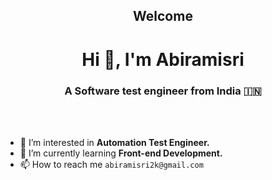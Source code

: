 <h2 align="center">Welcome</h2>
<h1 align="center">Hi 👋, I'm Abiramisri</h1>
<h3 align="center">A Software test engineer from India 🇮🇳</h3>

<br>
<br>

- 🔭 I’m interested in **Automation Test Engineer.**
- 🌱 I’m currently learning **Front-end Development.**
- 📫 How to reach me `abiramisri2k@gmail.com`

<!---
Abiramisri2k/Abiramisri2k is a ✨ special ✨ repository because its `README.md` (this file) appears on your GitHub profile.
You can click the Preview link to take a look at your changes.
--->
